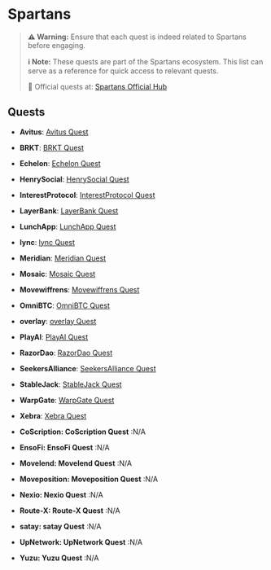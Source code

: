 # Spartans 

> **⚠️ Warning:** Ensure that each quest is indeed related to Spartans before engaging.
> 
> **ℹ️ Note:** These quests are part of the Spartans ecosystem. This list can serve as a reference for quick access to relevant quests.
> 
> 🔗 Official quests at: [Spartans Official Hub](https://app.galxe.com/)

## Quests

- **Avitus**: [Avitus Quest](https://app.galxe.com/quest/Avitus/GC5rRtv6dY)
- **BRKT**: [BRKT Quest](https://app.galxe.com/quest/BRKT/GCKpwtvJwV)
- **Echelon**: [Echelon Quest](https://app.galxe.com/quest/Echelon/GCYmMtkWv9)
- **HenrySocial**: [HenrySocial Quest](https://app.galxe.com/quest/HenrySocial/GCw4GtgYVa)
- **InterestProtocol**: [InterestProtocol Quest](https://app.galxe.com/quest/InterestProtocol/GCjpGtkncZ)
- **LayerBank**: [LayerBank Quest](https://app.galxe.com/quest/LayerBank/GCSMXtxvFR)
- **LunchApp**: [LunchApp Quest](https://app.galxe.com/quest/LunchApp/GCVXMtvqKm)
- **lync**: [lync Quest](https://app.galxe.com/quest/lync/GCjdvtvQ8L)
- **Meridian**: [Meridian Quest](https://app.galxe.com/quest/Meridian/GC1xMtkucW)
- **Mosaic**: [Mosaic Quest](https://app.galxe.com/quest/Mosaic/GCaANtvi6N)
- **Movewiffrens**: [Movewiffrens Quest](https://app.galxe.com/quest/Movewiffrens/GCg66tkLSH)
- **OmniBTC**: [OmniBTC Quest](https://app.galxe.com/quest/OmniBTC/GCxtAtvHgj)
- **overlay**: [overlay Quest](https://app.galxe.com/quest/overlay/GCzXmtkcdZ)
- **PlayAI**: [PlayAI Quest](https://app.galxe.com/quest/PlayAI/GCjQKtveEE)
- **RazorDao**: [RazorDao Quest](https://app.galxe.com/quest/RazorDao/GCeHwtv1B2)
- **SeekersAlliance**: [SeekersAlliance Quest](https://app.galxe.com/quest/SeekersAlliance/GCKBAtki8r)
- **StableJack**: [StableJack Quest](https://app.galxe.com/quest/StableJack/GCX8QtkWas)
- **WarpGate**: [WarpGate Quest](https://app.galxe.com/quest/WarpGate/GCqYntkSZM)
- **Xebra**: [Xebra Quest](https://app.galxe.com/quest/Xebra/GC1DptkXNv)

- **CoScription: CoScription Quest** :N/A
- **EnsoFi: EnsoFi Quest** :N/A
- **Movelend: Movelend Quest** :N/A
- **Moveposition: Moveposition Quest** :N/A
- **Nexio: Nexio Quest** :N/A
- **Route-X: Route-X Quest** :N/A
- **satay: satay Quest** :N/A
- **UpNetwork: UpNetwork Quest** :N/A
- **Yuzu: Yuzu Quest** :N/A

